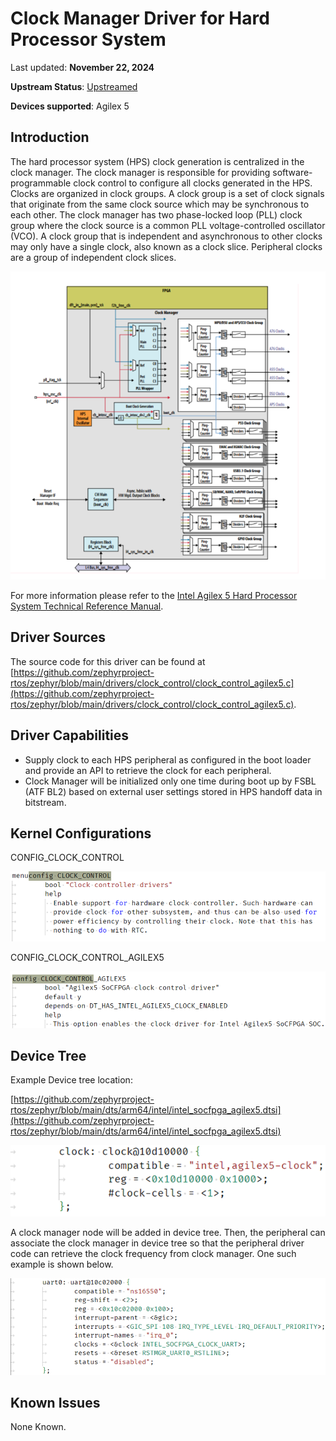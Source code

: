 # **Clock Manager Driver for Hard Processor System**

Last updated: **November 22, 2024** 

**Upstream Status**: [Upstreamed](https://github.com/zephyrproject-rtos/zephyr/blob/main/drivers/clock_control/clock_control_agilex5.c)

**Devices supported**: Agilex 5

## **Introduction**

The hard processor system (HPS) clock generation is centralized in the clock manager. The clock manager is responsible for providing software-programmable clock control to configure all clocks generated in the HPS. Clocks are organized in clock groups. A clock group is a set of clock signals that originate from the same clock source which may be synchronous to each other. The clock manager has two phase-locked loop (PLL) clock group where the clock source is a common PLL voltage-controlled oscillator (VCO). A clock group that is independent and asynchronous to other clocks may only have a single clock, also known as a clock slice. Peripheral clocks are a group of independent clock slices.

![clock_manager_diagram](images/clock_manager_diagram.png)

For more information please refer to the [Intel Agilex 5 Hard Processor System Technical Reference Manual](https://www.intel.com/content/www/us/en/docs/programmable/814346).

## **Driver Sources**

The source code for this driver can be found at [https://github.com/zephyrproject-rtos/zephyr/blob/main/drivers/clock_control/clock_control_agilex5.c](https://github.com/zephyrproject-rtos/zephyr/blob/main/drivers/clock_control/clock_control_agilex5.c).

## **Driver Capabilities**

* Supply clock to each HPS peripheral as configured in the boot loader and provide an API to retrieve the clock for each peripheral.
* Clock Manager will be initialized only one time during boot up by FSBL (ATF BL2) based on external user settings stored in HPS handoff data in bitstream.

## **Kernel Configurations**

CONFIG_CLOCK_CONTROL

![clock_control](images/clock_control.png)

CONFIG_CLOCK_CONTROL_AGILEX5

![clock_control_agilex5](images/clock_control_agilex5.png)

## **Device Tree**

Example Device tree location:

[https://github.com/zephyrproject-rtos/zephyr/blob/main/dts/arm64/intel/intel_socfpga_agilex5.dtsi](https://github.com/zephyrproject-rtos/zephyr/blob/main/dts/arm64/intel/intel_socfpga_agilex5.dtsi)

![clock_manager_device_tree](images/clock_manager_device_tree.png)

A clock manager node will be added in device tree.  Then, the peripheral can associate the clock manager in device tree so that the peripheral driver code can retrieve the clock frequency from clock manager. One such example is shown below.

![clock_manager_uart_dt_example](images/clock_manager_uart_dt_example.png)

## **Known Issues**

None Known. 
